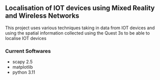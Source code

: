 ## Localisation of IOT devices using Mixed Reality and Wireless Networks
This project uses various techniques taking in data from IOT devices and using the spatial information collected using the Quest 3s to be able to localise IOT devices
### Current Softwares
- scapy 2.5
- matplotlib
- python 3.11